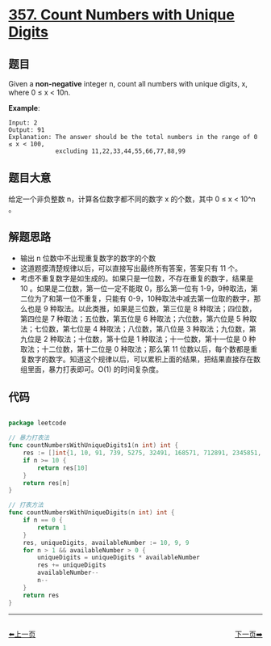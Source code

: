 # [357. Count Numbers with Unique Digits](https://leetcode.com/problems/count-numbers-with-unique-digits/)


## 题目

Given a **non-negative** integer n, count all numbers with unique digits, x, where 0 ≤ x < 10n.

**Example**:

    Input: 2
    Output: 91 
    Explanation: The answer should be the total numbers in the range of 0 ≤ x < 100, 
                 excluding 11,22,33,44,55,66,77,88,99


## 题目大意

给定一个非负整数 n，计算各位数字都不同的数字 x 的个数，其中 0 ≤ x < 10^n 。




## 解题思路

- 输出 n 位数中不出现重复数字的数字的个数
- 这道题摸清楚规律以后，可以直接写出最终所有答案，答案只有 11 个。
- 考虑不重复数字是如生成的。如果只是一位数，不存在重复的数字，结果是 10 。如果是二位数，第一位一定不能取 0，那么第一位有 1-9，9种取法，第二位为了和第一位不重复，只能有 0-9，10种取法中减去第一位取的数字，那么也是 9 种取法。以此类推，如果是三位数，第三位是 8 种取法；四位数，第四位是 7 种取法；五位数，第五位是 6 种取法；六位数，第六位是 5 种取法；七位数，第七位是 4 种取法；八位数，第八位是 3 种取法；九位数，第九位是 2 种取法；十位数，第十位是 1 种取法；十一位数，第十一位是 0 种取法；十二位数，第十二位是 0 种取法；那么第 11 位数以后，每个数都是重复数字的数字。知道这个规律以后，可以累积上面的结果，把结果直接存在数组里面，暴力打表即可。O(1) 的时间复杂度。



## 代码

```go

package leetcode

// 暴力打表法
func countNumbersWithUniqueDigits1(n int) int {
	res := []int{1, 10, 91, 739, 5275, 32491, 168571, 712891, 2345851, 5611771, 8877691}
	if n >= 10 {
		return res[10]
	}
	return res[n]
}

// 打表方法
func countNumbersWithUniqueDigits(n int) int {
	if n == 0 {
		return 1
	}
	res, uniqueDigits, availableNumber := 10, 9, 9
	for n > 1 && availableNumber > 0 {
		uniqueDigits = uniqueDigits * availableNumber
		res += uniqueDigits
		availableNumber--
		n--
	}
	return res
}

```
----------------------------------------------
<div style="display: flex;justify-content: space-between;align-items: center;">
<p><a href="https://books.halfrost.com/leetcode/ChapterFour/0354.Russian-Doll-Envelopes/">⬅️上一页</a></p>
<p><a href="https://books.halfrost.com/leetcode/ChapterFour/0367.Valid-Perfect-Square/">下一页➡️</a></p>
</div>
